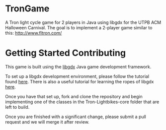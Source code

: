 # TronGame
A Tron light cycle game for 2 players in Java using libgdx for the UTPB ACM Halloween Carnival.
The goal is to implement a 2-player game similar to this: http://www.fltron.com/

# Getting Started Contributing
This game is built using the [libgdx](https://libgdx.badlogicgames.com/index.html) Java game development framework.

To set up a libgdx development environment, please follow the tutorial found [here](https://libgdx.badlogicgames.com/documentation.html). There is also a useful tutorial for learning the ropes of libgdx [here](https://github.com/libgdx/libgdx/wiki/A-simple-game).

Once you have that set up, fork and clone the repository and begin implementing one of the classes in the Tron-Lightbikes-core folder that are left to build.

Once you are finished with a significant change, please submit a pull request and we will merge it after review.
